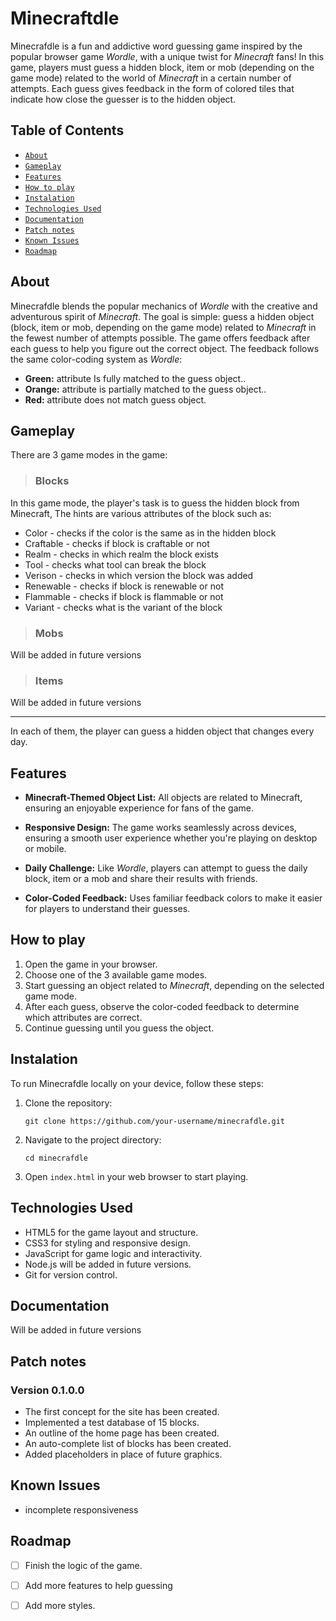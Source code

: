 # Minecraftdle

 Minecrafdle is a fun and addictive word guessing game inspired by the popular browser game *Wordle*, with a unique twist for *Minecraft* fans! In this game, players must guess a hidden block, item or mob (depending on the game mode) related to the world of *Minecraft* in a certain number of attempts. Each guess gives feedback in the form of colored tiles that indicate how close the guesser is to the hidden object.

## Table of Contents
- [`About`](##About)
- [`Gameplay`](##Gameplay)
- [`Features`](##Features)
- [`How to play`](##Howtoplay)
- [`Instalation`](##Instalation)
- [`Technologies Used`](##TechnologiesUsed)
- [`Documentation`](##Documentation)
- [`Patch notes`](##Patchnotes)
- [`Known Issues`](##KnownIssues)
- [`Roadmap`](##Roadmap)

## About

Minecrafdle blends the popular mechanics of *Wordle* with the creative and adventurous spirit of *Minecraft*. The goal is simple: guess a hidden object (block, item or mob, depending on the game mode) related to *Minecraft* in the fewest number of attempts possible. The game offers feedback after each guess to help you figure out the correct object. The feedback follows the same color-coding system as *Wordle*:

- **Green:** attribute Is fully matched to the guess object..
- **Orange:** attribute is partially matched to the guess object..
- **Red:** attribute does not match guess object.

## Gameplay

There are 3 game modes in the game:

>### Blocks

In this game mode, the player's task is to guess the hidden block from Minecraft, The hints are various attributes of the block such as:

- Color - checks if the color is the same as in the hidden block
- Craftable - checks if block is craftable or not
- Realm - checks in which realm the block exists
- Tool - checks what tool can break the block
- Verison - checks in which version the block was added
- Renewable - checks if block is renewable or not
- Flammable - checks if block is flammable or not
- Variant - checks what is the variant of the block

>### Mobs

Will be added in future versions

>### Items

Will be added in future versions

---

 In each of them, the player can guess a hidden object that changes every day.


## Features

 - **Minecraft-Themed Object List:** All objects are related to Minecraft, ensuring an enjoyable experience for fans of the game.

- **Responsive Design:** The game works seamlessly across devices, ensuring a smooth user experience whether you're playing on desktop or mobile.

- **Daily Challenge:** Like *Wordle*, players can attempt to guess the daily block, item or a mob and share their results with friends.

- **Color-Coded Feedback:** Uses familiar feedback colors to make it easier for players to understand their guesses.

## How to play

1. Open the game in your browser.
2. Choose one of the 3 available game modes.
3. Start guessing an object related to *Minecraft*, depending on the selected game mode.
4. After each guess, observe the color-coded feedback to determine which attributes are correct.
5. Continue guessing until you guess the object.  
    
## Instalation

To run Minecrafdle locally on your device, follow these steps:

1. Clone the repository:

     ``git clone https://github.com/your-username/minecrafdle.git``

2. Navigate to the project directory:

    ``cd minecrafdle``

3. Open ``index.html`` in your web browser to start playing.

## Technologies Used

- HTML5 for the game layout and structure.
- CSS3 for styling and responsive design.
- JavaScript for game logic and interactivity.
- Node.js will be added in future versions.
- Git for version control.

## Documentation

Will be added in future versions

## Patch notes

### Version 0.1.0.0

- The first concept for the site has been created.
- Implemented a test database of 15 blocks.
- An outline of the home page has been created.
- An auto-complete list of blocks has been created.
- Added placeholders in place of future graphics.

## Known Issues

- incomplete responsiveness

## Roadmap
- [ ] Finish the logic of the game.
- [ ] Add more features to help guessing
- [ ] Add more styles.


